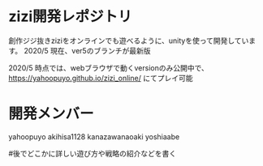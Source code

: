 # zizi開発レポジトリ

創作ジジ抜きziziをオンラインでも遊べるように、unityを使って開発しています。
2020/5 現在、ver5のブランチが最新版


2020/5 時点では、webブラウザで動くversionのみ公開中で、
https://yahoopuyo.github.io/zizi_online/
にてプレイ可能

# 開発メンバー
yahoopuyo
akihisa1128
kanazawanaoaki
yoshiaabe


#後でどこかに詳しい遊び方や戦略の紹介などを書く
